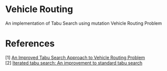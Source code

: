 # Vehicle Routing
An implementation of Tabu Search using mutation Vehicle Routing Problem

# References

   [1] [An Improved Tabu Search Approach to Vehicle Routing Problem](https://www.sciencedirect.com/science/article/pii/S1877042813022647)  
   [2] [Iterated tabu search: An improvement to standard tabu search](https://www.researchgate.net/publication/238600362_Iterated_tabu_search_An_improvement_to_standard_tabu_search)  
